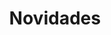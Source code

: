 ---
# Feel free to add content and custom Front Matter to this file.
# To modify the layout, see https://jekyllrb.com/docs/themes/#overriding-theme-defaults

title: Novidades
layout: home
permalink: /novidades/
---